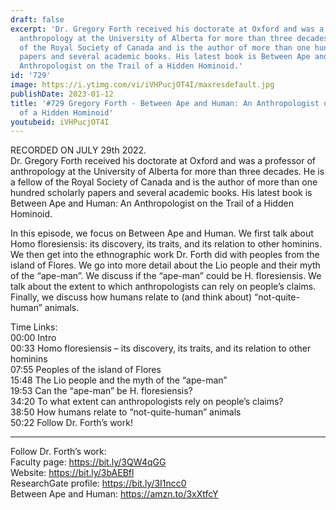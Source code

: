 ```yaml
---
draft: false
excerpt: 'Dr. Gregory Forth received his doctorate at Oxford and was a professor of
  anthropology at the University of Alberta for more than three decades. He is a fellow
  of the Royal Society of Canada and is the author of more than one hundred scholarly
  papers and several academic books. His latest book is Between Ape and Human: An
  Anthropologist on the Trail of a Hidden Hominoid.'
id: '729'
image: https://i.ytimg.com/vi/iVHPucjOT4I/maxresdefault.jpg
publishDate: 2023-01-12
title: '#729 Gregory Forth - Between Ape and Human: An Anthropologist on the Trail
  of a Hidden Hominoid'
youtubeid: iVHPucjOT4I
---
```

<div class="timelinks">

RECORDED ON JULY 29th 2022.  
Dr. Gregory Forth received his doctorate at Oxford and was a professor of anthropology at the University of Alberta for more than three decades. He is a fellow of the Royal Society of Canada and is the author of more than one hundred scholarly papers and several academic books. His latest book is Between Ape and Human: An Anthropologist on the Trail of a Hidden Hominoid.

In this episode, we focus on Between Ape and Human. We first talk about Homo floresiensis: its discovery, its traits, and its relation to other hominins. We then get into the ethnographic work Dr. Forth did with peoples from the island of Flores. We go into more detail about the Lio people and their myth of the “ape-man”. We discuss if the “ape-man” could be H. floresiensis. We talk about the extent to which anthropologists can rely on people’s claims. Finally, we discuss how humans relate to (and think about) “not-quite-human” animals.

Time Links:  
<time>00:00</time> Intro  
<time>00:33</time> Homo floresiensis – its discovery, its traits, and its relation to other hominins  
<time>07:55</time> Peoples of the island of Flores  
<time>15:48</time> The Lio people and the myth of the “ape-man”  
<time>19:53</time> Can the “ape-man” be H. floresiensis?  
<time>34:20</time> To what extent can anthropologists rely on people’s claims?  
<time>38:50</time> How humans relate to “not-quite-human” animals  
<time>50:22</time> Follow Dr. Forth’s work!

---

Follow Dr. Forth’s work:  
Faculty page: https://bit.ly/3QW4qGG  
Website: https://bit.ly/3bAEBfl  
ResearchGate profile: https://bit.ly/3I1ncc0  
Between Ape and Human: https://amzn.to/3xXtfcY
</div>

